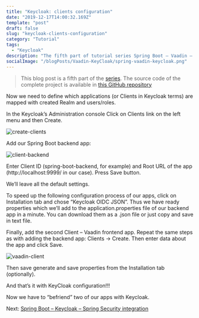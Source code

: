 ```yaml
---
title: "Keycloak: clients configuration"
date: "2019-12-17T14:00:32.169Z"
template: "post"
draft: false
slug: "keycloak-clients-configuration"
category: "Tutorial"
tags:
  - "Keycloak"
description: "The fifth part of tutorial series Spring Boot – Vaadin – Keycloak – Spring Security Integration."
socialImage: "/blogPosts/Vaadin-KeyCloak/spring-vaadin-keycloak.png"
---
```


> This blog post is a fifth part of the [series](https://ramonak.io/posts/spring-boot-vaadin-keycloak-spring-security-integration).
> The source code of the complete project is available in <a href="https://github.com/KaterinaLupacheva/spring-boot-vaadin-keycloak-demo" target="_blank">this GitHub repository</a>

Now we need to define which applications (or Clients in Keycloak terms) are mapped with created Realm and users/roles. 

In the Keycloak’s Administration console Click on Clients link on the left menu and then Create.

![create-clients](/blogPosts/Vaadin-KeyCloak/create-clients.jpg)

Add our Spring Boot backend app:

![client-backend](/blogPosts/Vaadin-KeyCloak/client-backend.JPG)

Enter Client ID (spring-boot-backend, for example) and Root URL of the app (http://localhost:9999/ in our case). Press Save button.

We’ll leave all the default settings. 

To speed up the following configuration process of our apps, click on Installation tab and chose “Keycloak OIDC JSON”.  Thus we have ready properties which we’ll add to the application.properties file of our backend app in a minute. You can download them as a .json file or just copy and save in text file. 

Finally, add the second Client – Vaadin frontend app. Repeat the same steps as with adding the backend app: Clients -> Create. Then enter data about the app and click Save.

![vaadin-client](/blogPosts/Vaadin-KeyCloak/vaadin-client.JPG)

Then save generate and save properties from the Installation tab (optionally).

And that’s it with KeyCloak configuration!!!

Now we have to “befriend” two of our apps with Keycloak.

Next: [Spring Boot – Keycloak – Spring Security integration](/posts/spring-boot–keycloak-spring-security-integration)